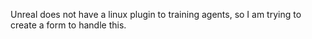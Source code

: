 Unreal does not have a linux plugin to training agents, so I am trying to create a form to handle this.

